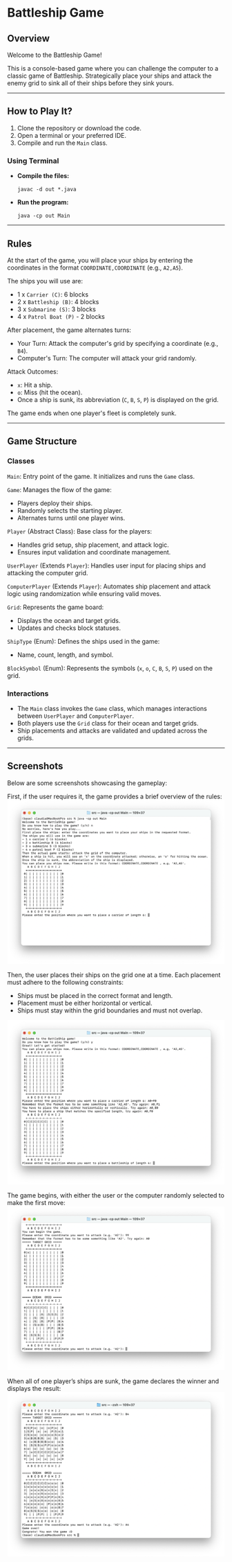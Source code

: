 # Battleship Game

## Overview
Welcome to the Battleship Game! 

This is a console-based game where you can challenge the computer to a classic game of Battleship. Strategically place your ships and attack the enemy grid to sink all of their ships before they sink yours.

---

## How to Play It?
1. Clone the repository or download the code.
2. Open a terminal or your preferred IDE.
3. Compile and run the `Main` class.

### **Using Terminal**
- **Compile the files:**
  ```
  javac -d out *.java
  ```
- **Run the program:**
  ```
  java -cp out Main
  ```


---

## Rules
At the start of the game, you will place your ships by entering the coordinates in the format `COORDINATE,COORDINATE` (e.g., `A2,A5`). 

The ships you will use are:
- 1 x `Carrier (C)`: 6 blocks
- 2 x `Battleship (B)`: 4 blocks
- 3 x `Submarine (S)`: 3 blocks
- 4 x `Patrol Boat (P)` - 2 blocks

After placement, the game alternates turns:
- Your Turn: Attack the computer's grid by specifying a coordinate (e.g., `B4`).
- Computer's Turn: The computer will attack your grid randomly.

Attack Outcomes:
  - `x`: Hit a ship.
  - `o`: Miss (hit the ocean).
  - Once a ship is sunk, its abbreviation (`C`, `B`, `S`, `P`) is displayed on the grid. 

The game ends when one player's fleet is completely sunk.

---

## Game Structure
### Classes
`Main`: Entry point of the game. It initializes and runs the `Game` class.

`Game`: Manages the flow of the game:
- Players deploy their ships.
- Randomly selects the starting player.
- Alternates turns until one player wins.

`Player` (Abstract Class): Base class for the players:
- Handles grid setup, ship placement, and attack logic.
- Ensures input validation and coordinate management.

`UserPlayer` (Extends `Player`): Handles user input for placing ships and attacking the computer grid.

`ComputerPlayer` (Extends `Player`): Automates ship placement and attack logic using randomization while ensuring valid moves.

`Grid`: Represents the game board:
- Displays the ocean and target grids.
- Updates and checks block statuses.

`ShipType` (Enum): Defines the ships used in the game:
- Name, count, length, and symbol.

`BlockSymbol` (Enum): Represents the symbols (`x`, `o`, `C`, `B`, `S`, `P`) used on the grid.

### Interactions
- The `Main` class invokes the `Game` class, which manages interactions between `UserPlayer` and `ComputerPlayer`.
- Both players use the `Grid` class for their ocean and target grids.
- Ship placements and attacks are validated and updated across the grids.

---

## Screenshots
Below are some screenshots showcasing the gameplay:

First, if the user requires it, the game provides a brief overview of the rules:
![rules.png](screenshots%2Frules.png)

Then, the user places their ships on the grid one at a time. 
Each placement must adhere to the following constraints:
- Ships must be placed in the correct format and length.
- Placement must be either horizontal or vertical.
- Ships must stay within the grid boundaries and must not overlap.

![placement.png](screenshots%2Fplacement.png)

The game begins, with either the user or the computer randomly selected to make the first move:
![begin_game.png](screenshots%2Fbegin_game.png)

When all of one player’s ships are sunk, the game declares the winner and displays the result:
![game_over.png](screenshots%2Fgame_over.png)